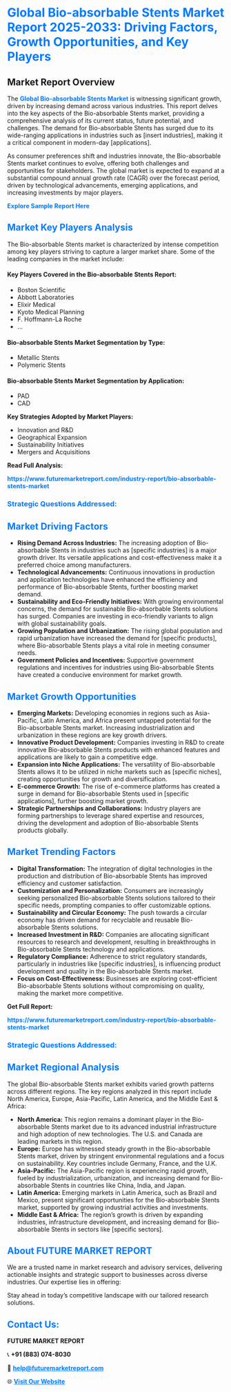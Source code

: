 <h1 style="color: #007BFF;">Global Bio-absorbable Stents Market Report 2025-2033: Driving Factors, Growth Opportunities, and Key Players</h1>

<section id="overview">
<h2>Market Report Overview</h2>
<p>The <a href="https://www.futuremarketreport.com/industry-report/bio-absorbable-stents-market" style="color: #007BFF; text-decoration: none;"><strong>Global Bio-absorbable Stents Market</strong></a> is witnessing significant growth, driven by increasing demand across various industries. This report delves into the key aspects of the Bio-absorbable Stents market, providing a comprehensive analysis of its current status, future potential, and challenges. The demand for Bio-absorbable Stents has surged due to its wide-ranging applications in industries such as [insert industries], making it a critical component in modern-day [applications].</p>
<p>As consumer preferences shift and industries innovate, the Bio-absorbable Stents market continues to evolve, offering both challenges and opportunities for stakeholders. The global market is expected to expand at a substantial compound annual growth rate (CAGR) over the forecast period, driven by technological advancements, emerging applications, and increasing investments by major players.</p>
</section>

<section id="overview">
<p><a href="https://www.futuremarketreport.com/request-sample/reportId=106354" style="color: #007BFF; text-decoration: none;"><strong>Explore Sample Report Here</strong></a></p>
</section>

<section id="key-players">
<h2 style="color: #007BFF;">Market Key Players Analysis</h2>
<p>The Bio-absorbable Stents market is characterized by intense competition among key players striving to capture a larger market share. Some of the leading companies in the market include:</p>
<h4>Key Players Covered in the Bio-absorbable Stents Report:</h4>
<ul><li>Boston Scientific</li><li>Abbott Laboratories</li><li>Elixir Medical</li><li>Kyoto Medical Planning</li><li>F. Hoffmann-La Roche</li><li>...</li></ul>
<h4>Bio-absorbable Stents Market Segmentation by Type:</h4>
<ul><li>Metallic Stents</li><li>Polymeric Stents</li></ul>

<h4>Bio-absorbable Stents Market Segmentation by Application:</h4>
<ul><li>PAD</li><li>CAD</li></ul>
<p><strong>Key Strategies Adopted by Market Players:</strong></p>
<ul>
<li>Innovation and R&D</li>
<li>Geographical Expansion</li>
<li>Sustainability Initiatives</li>
<li>Mergers and Acquisitions</li>
</ul>
</section>

<section>
<p><strong>Read Full Analysis: </strong></p><a href="https://www.futuremarketreport.com/industry-report/bio-absorbable-stents-market" style="color: #007BFF; text-decoration: none;"><strong>https://www.futuremarketreport.com/industry-report/bio-absorbable-stents-market</strong></a>
<h3 style="color: #007BFF;">Strategic Questions Addressed:</h3>
</section>

<section id="driving-factors">
<h2 style="color: #007BFF;">Market Driving Factors</h2>
<ul>
<li><strong>Rising Demand Across Industries:</strong> The increasing adoption of Bio-absorbable Stents in industries such as [specific industries] is a major growth driver. Its versatile applications and cost-effectiveness make it a preferred choice among manufacturers.</li>
<li><strong>Technological Advancements:</strong> Continuous innovations in production and application technologies have enhanced the efficiency and performance of Bio-absorbable Stents, further boosting market demand.</li>
<li><strong>Sustainability and Eco-Friendly Initiatives:</strong> With growing environmental concerns, the demand for sustainable Bio-absorbable Stents solutions has surged. Companies are investing in eco-friendly variants to align with global sustainability goals.</li>
<li><strong>Growing Population and Urbanization:</strong> The rising global population and rapid urbanization have increased the demand for [specific products], where Bio-absorbable Stents plays a vital role in meeting consumer needs.</li>
<li><strong>Government Policies and Incentives:</strong> Supportive government regulations and incentives for industries using Bio-absorbable Stents have created a conducive environment for market growth.</li>
</ul>
</section>

<section id="growth-opportunities">
<h2 style="color: #007BFF;">Market Growth Opportunities</h2>
<ul>
<li><strong>Emerging Markets:</strong> Developing economies in regions such as Asia-Pacific, Latin America, and Africa present untapped potential for the Bio-absorbable Stents market. Increasing industrialization and urbanization in these regions are key growth drivers.</li>
<li><strong>Innovative Product Development:</strong> Companies investing in R&D to create innovative Bio-absorbable Stents products with enhanced features and applications are likely to gain a competitive edge.</li>
<li><strong>Expansion into Niche Applications:</strong> The versatility of Bio-absorbable Stents allows it to be utilized in niche markets such as [specific niches], creating opportunities for growth and diversification.</li>
<li><strong>E-commerce Growth:</strong> The rise of e-commerce platforms has created a surge in demand for Bio-absorbable Stents used in [specific applications], further boosting market growth.</li>
<li><strong>Strategic Partnerships and Collaborations:</strong> Industry players are forming partnerships to leverage shared expertise and resources, driving the development and adoption of Bio-absorbable Stents products globally.</li>
</ul>
</section>

<section id="trending-factors">
<h2 style="color: #007BFF;">Market Trending Factors</h2>
<ul>
<li><strong>Digital Transformation:</strong> The integration of digital technologies in the production and distribution of Bio-absorbable Stents has improved efficiency and customer satisfaction.</li>
<li><strong>Customization and Personalization:</strong> Consumers are increasingly seeking personalized Bio-absorbable Stents solutions tailored to their specific needs, prompting companies to offer customizable options.</li>
<li><strong>Sustainability and Circular Economy:</strong> The push towards a circular economy has driven demand for recyclable and reusable Bio-absorbable Stents solutions.</li>
<li><strong>Increased Investment in R&D:</strong> Companies are allocating significant resources to research and development, resulting in breakthroughs in Bio-absorbable Stents technology and applications.</li>
<li><strong>Regulatory Compliance:</strong> Adherence to strict regulatory standards, particularly in industries like [specific industries], is influencing product development and quality in the Bio-absorbable Stents market.</li>
<li><strong>Focus on Cost-Effectiveness:</strong> Businesses are exploring cost-efficient Bio-absorbable Stents solutions without compromising on quality, making the market more competitive.</li>
</ul>
</section>

<section>
<p><strong>Get Full Report: </strong></p><a href="https://www.futuremarketreport.com/industry-report/bio-absorbable-stents-market" style="color: #007BFF; text-decoration: none;"><strong>https://www.futuremarketreport.com/industry-report/bio-absorbable-stents-market</strong></a>
<h3 style="color: #007BFF;">Strategic Questions Addressed:</h3>
</section>


<section id="regional-analysis">
<h2 style="color: #007BFF;">Market Regional Analysis</h2>
<p>The global Bio-absorbable Stents market exhibits varied growth patterns across different regions. The key regions analyzed in this report include North America, Europe, Asia-Pacific, Latin America, and the Middle East & Africa:</p>
<ul>
<li><strong>North America:</strong> This region remains a dominant player in the Bio-absorbable Stents market due to its advanced industrial infrastructure and high adoption of new technologies. The U.S. and Canada are leading markets in this region.</li>
<li><strong>Europe:</strong> Europe has witnessed steady growth in the Bio-absorbable Stents market, driven by stringent environmental regulations and a focus on sustainability. Key countries include Germany, France, and the U.K.</li>
<li><strong>Asia-Pacific:</strong> The Asia-Pacific region is experiencing rapid growth, fueled by industrialization, urbanization, and increasing demand for Bio-absorbable Stents in countries like China, India, and Japan.</li>
<li><strong>Latin America:</strong> Emerging markets in Latin America, such as Brazil and Mexico, present significant opportunities for the Bio-absorbable Stents market, supported by growing industrial activities and investments.</li>
<li><strong>Middle East & Africa:</strong> The region’s growth is driven by expanding industries, infrastructure development, and increasing demand for Bio-absorbable Stents in sectors like [specific sectors].</li>
</ul>
</section>

<footer>
<h2 style="color: #007BFF;">About FUTURE MARKET REPORT</h2>
<p>We are a trusted name in market research and advisory services, delivering actionable insights and strategic support to businesses across diverse industries. Our expertise lies in offering:</p>

<p>Stay ahead in today’s competitive landscape with our tailored research solutions.</p>

<h2 style="color: #007BFF;">Contact Us:</h2>
<p><strong>FUTURE MARKET REPORT</strong></p>
<p>📞 <strong>+91 (883) 074-8030</strong></p>
<p>📧 <strong><a href="mailto:help@futuremarketreport.com" style="color: #007BFF;">help@futuremarketreport.com</a></strong></p>
<p>🌐 <strong><a href="https://www.futuremarketreport.com/" style="color: #007BFF;">Visit Our Website</a></strong></p>
</footer>